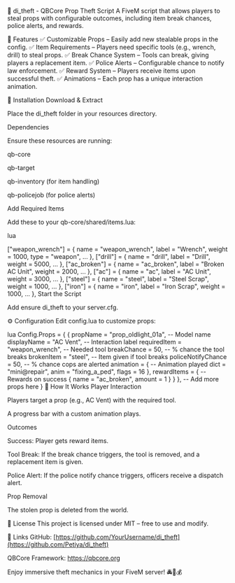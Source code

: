 📖 di_theft - QBCore Prop Theft Script
A FiveM script that allows players to steal props with configurable outcomes, including item break chances, police alerts, and rewards.

📌 Features
✅ Customizable Props – Easily add new stealable props in the config.
✅ Item Requirements – Players need specific tools (e.g., wrench, drill) to steal props.
✅ Break Chance System – Tools can break, giving players a replacement item.
✅ Police Alerts – Configurable chance to notify law enforcement.
✅ Reward System – Players receive items upon successful theft.
✅ Animations – Each prop has a unique interaction animation.

📂 Installation
Download & Extract

Place the di_theft folder in your resources directory.

Dependencies

Ensure these resources are running:

qb-core

qb-target

qb-inventory (for item handling)

qb-policejob (for police alerts)

Add Required Items

Add these to your qb-core/shared/items.lua:

lua

["weapon_wrench"] = { name = "weapon_wrench", label = "Wrench", weight = 1000, type = "weapon", ... },
["drill"] = { name = "drill", label = "Drill", weight = 5000, ... },
["ac_broken"] = { name = "ac_broken", label = "Broken AC Unit", weight = 2000, ... },
["ac"] = { name = "ac", label = "AC Unit", weight = 3000, ... },
["steel"] = { name = "steel", label = "Steel Scrap", weight = 1000, ... },
["iron"] = { name = "iron", label = "Iron Scrap", weight = 1000, ... },
Start the Script

Add ensure di_theft to your server.cfg.

⚙️ Configuration
Edit config.lua to customize props:

lua
Config.Props = {
    {
        propName = "prop_oldlight_01a", -- Model name
        displayName = "AC Vent", -- Interaction label
        requiredItem = "weapon_wrench", -- Needed tool
        breakChance = 50, -- % chance the tool breaks
        brokenItem = "steel", -- Item given if tool breaks
        policeNotifyChance = 50, -- % chance cops are alerted
        animation = { -- Animation played
            dict = "mini@repair",
            anim = "fixing_a_ped",
            flags = 16
        },
        rewardItems = { -- Rewards on success
            { name = "ac_broken", amount = 1 }
        }
    },
    -- Add more props here
}
🔧 How It Works
Player Interaction

Players target a prop (e.g., AC Vent) with the required tool.

A progress bar with a custom animation plays.

Outcomes

Success: Player gets reward items.

Tool Break: If the break chance triggers, the tool is removed, and a replacement item is given.

Police Alert: If the police notify chance triggers, officers receive a dispatch alert.

Prop Removal

The stolen prop is deleted from the world.

📜 License
This project is licensed under MIT – free to use and modify.

🔗 Links
GitHub: [https://github.com/YourUsername/di_theft](https://github.com/Petiya/di_theft)

QBCore Framework: https://qbcore.org

Enjoy immersive theft mechanics in your FiveM server! 🚔🔧💰
